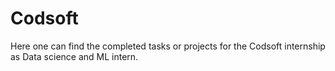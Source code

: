 # Codsoft
Here one can find the completed tasks or projects for the Codsoft internship as Data science and ML intern. 
